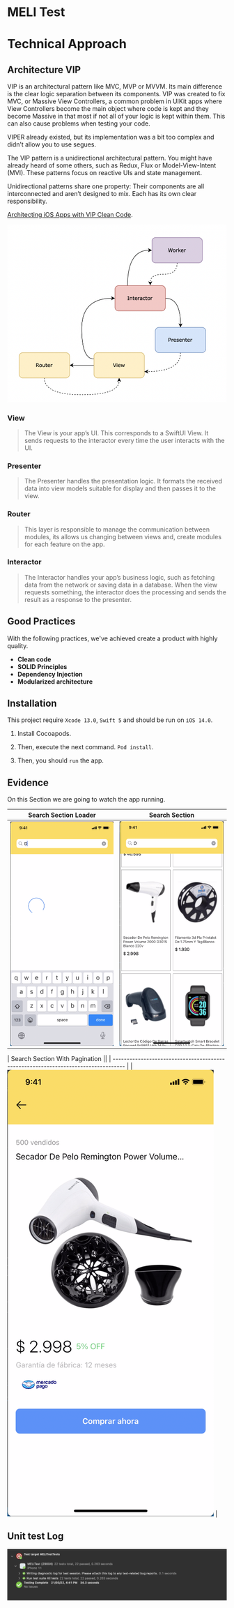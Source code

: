 # MELI Test

# Technical Approach

## Architecture VIP

VIP is an architectural pattern like MVC, MVP or MVVM. Its main difference is the clear logic separation between its components. VIP was created to fix MVC, or Massive View Controllers, a common problem in UIKit apps where View Controllers become the main object where code is kept and they become Massive in that most if not all of your logic is kept within them. This can also cause problems when testing your code.

VIPER already existed, but its implementation was a bit too complex and didn’t allow you to use segues.

The VIP pattern is a unidirectional architectural pattern. You might have already heard of some others, such as Redux, Flux or Model-View-Intent (MVI). These patterns focus on reactive UIs and state management.

Unidirectional patterns share one property: Their components are all interconnected and aren’t designed to mix. Each has its own clear responsibility.

[Architecting iOS Apps with VIP Clean Code](https://www.raywenderlich.com/29416318-getting-started-with-the-vip-clean-architecture-pattern#toc-anchor-003).

![alt text](https://github.com/barkitoman/testMELI/blob/main/Evidences/model.png)

### View

> The View is your app’s UI. This corresponds to a SwiftUI View. It sends requests to the interactor every time the user interacts with the UI.

### Presenter

> The Presenter handles the presentation logic. It formats the received data into view models suitable for display and then passes it to the view.

### Router

> This layer is responsible to manage the communication between modules, its allows us changing between views and, create modules for each feature on the app.

### Interactor

> The Interactor handles your app’s business logic, such as fetching data from the network or saving data in a database. When the view requests something, the interactor does the processing and sends the result as a response to the presenter.

## Good Practices

With the following practices, we've achieved create a product with highly quality.

- **Clean code**
- **SOLID Principles**
- **Dependency Injection**
- **Modularized architecture**

## Installation

This project require `Xcode 13.0`, `Swift 5` and should be run on `iOS 14.0`.

1. Install Cocoapods.

2. Then, execute the next command. `Pod install`.

3. Then, you should `run` the app.

## Evidence

On this Section we are going to watch the app running.

| Search Section Loader                                                              | Search Section                                                                    |
| ---------------------------------------------------------------------------------- | --------------------------------------------------------------------------------- |
| ![alt text](https://github.com/barkitoman/testMELI/blob/main/Evidences/loader.png) | ![alt text](https://github.com/barkitoman/testMELI/blob/main/Evidences/items.png) |

| Search Section With Pagination                                                     ||
| ---------------------------------------------------------------------------------- |
| ![alt text](https://github.com/barkitoman/testMELI/blob/main/Evidences/detail.png) |

## Unit test Log

![alt text](https://github.com/barkitoman/testMELI/blob/main/Evidences/unitTest.png)

